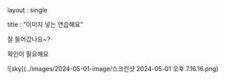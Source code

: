 layout : single

title : "이미지 넣는 연습해요"





잘 들어갔나요~?



확인이 필요해요



![sky](../images/2024-05-01-image/스크린샷 2024-05-01 오후 7.16.16.png)